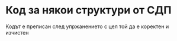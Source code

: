 # Код за някои структури от СДП
Кодът е преписан след упржанението с цел той да е коректен и изчистен